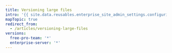 ```yaml
---
title: Versioning large files
intro: '{{ site.data.reusables.enterprise_site_admin_settings.configuring-large-file-storage-short-description }}'
mapTopic: true
redirect_from:
  - /articles/versioning-large-files
versions:
  free-pro-team: '*'
  enterprise-server: '*'
---
```


